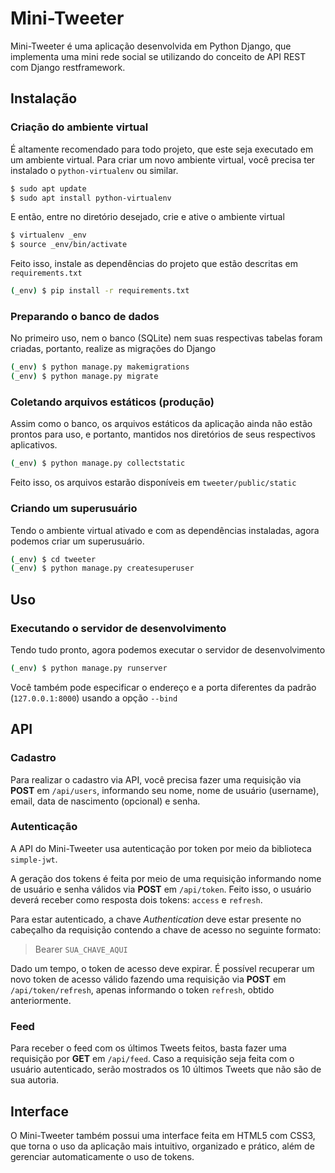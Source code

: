 
# Mini-Tweeter

Mini-Tweeter é uma aplicação desenvolvida em Python Django, que implementa uma mini rede social se utilizando do conceito de API REST com Django restframework.

## Instalação

### Criação do ambiente virtual

É altamente recomendado para todo projeto, que este seja executado em um ambiente virtual. Para criar um novo ambiente virtual, você precisa ter instalado o `python-virtualenv` ou similar.

```bash
$ sudo apt update
$ sudo apt install python-virtualenv
```

E então, entre no diretório desejado, crie e ative o ambiente virtual

```bash
$ virtualenv _env
$ source _env/bin/activate
```

Feito isso, instale as dependências do projeto que estão descritas em `requirements.txt`

```bash
(_env) $ pip install -r requirements.txt
```

### Preparando o banco de dados

No primeiro uso, nem o banco (SQLite) nem suas respectivas tabelas foram criadas, portanto, realize as migrações do Django

```bash
(_env) $ python manage.py makemigrations
(_env) $ python manage.py migrate
```

### Coletando arquivos estáticos (produção)

Assim como o banco, os arquivos estáticos da aplicação ainda não estão prontos para uso, e portanto, mantidos nos diretórios de seus respectivos aplicativos.

```bash
(_env) $ python manage.py collectstatic
```

Feito isso, os arquivos estarão disponíveis em `tweeter/public/static`

### Criando um superusuário

Tendo o ambiente virtual ativado e com as dependências instaladas, agora podemos criar um superusuário.

```bash
(_env) $ cd tweeter
(_env) $ python manage.py createsuperuser
```

## Uso

### Executando o servidor de desenvolvimento

Tendo tudo pronto, agora podemos executar o servidor de desenvolvimento

```bash
(_env) $ python manage.py runserver
```

Você também pode especificar o endereço e a porta diferentes da padrão (`127.0.0.1:8000`) usando a opção `--bind`

## API

### Cadastro

Para realizar o cadastro via API, você precisa fazer uma requisição via **POST** em `/api/users`, informando seu nome, nome de usuário (username), email, data de nascimento (opcional) e senha.

### Autenticação

A API do Mini-Tweeter usa autenticação por token por meio da biblioteca `simple-jwt`.

A geração dos tokens é feita por meio de uma requisição informando nome de usuário e senha válidos via **POST** em `/api/token`. Feito isso, o usuário deverá receber como resposta dois tokens: `access` e `refresh`.

Para estar autenticado, a chave *Authentication* deve estar presente no cabeçalho da requisição contendo a chave de acesso no seguinte formato:

> Bearer `SUA_CHAVE_AQUI`

Dado um tempo, o token de acesso deve expirar. É possível recuperar um novo token de acesso válido fazendo uma requisição via **POST** em `/api/token/refresh`, apenas informando o token `refresh`, obtido anteriormente.

### Feed

Para receber o feed com os últimos Tweets feitos, basta fazer uma requisição por **GET** em `/api/feed`. Caso a requisição seja feita com o usuário autenticado, serão mostrados os 10 últimos Tweets que não são de sua autoria.

## Interface

O Mini-Tweeter também possui uma interface feita em HTML5 com CSS3, que torna o uso da aplicação mais intuitivo, organizado e prático, além de gerenciar automaticamente o uso de tokens.